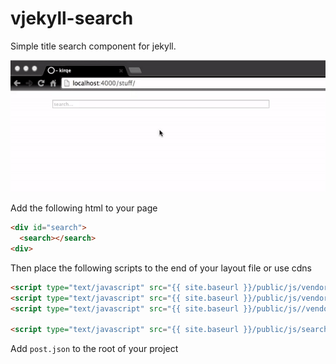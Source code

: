 # vjekyll-search

Simple title search component for jekyll.

![](./demo.gif)

Add the following html to your page

```html
<div id="search">
  <search></search>
<div>
```

Then place the following scripts to the end of your layout file or use cdns

```html
<script type="text/javascript" src="{{ site.baseurl }}/public/js/vendor/jquery-3.2.0.min.js"></script>
<script type="text/javascript" src="{{ site.baseurl }}/public/js/vendor/underscore-min.js"></script>
<script type="text/javascript" src="{{ site.baseurl }}/public/js//vendor/vue.js"></script>

<script type="text/javascript" src="{{ site.baseurl }}/public/js/search.js"></script>

```

Add `post.json` to the root of your project
